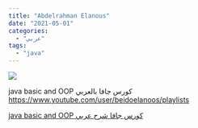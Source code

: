 ```yaml
---
title: "Abdelrahman Elanous"
date: "2021-05-01"
categories:
  - "عربي"
tags:
  - "java"
---
```


![](https://yt3.ggpht.com/ytc/AAUvwngzU-hEwD-iZwNKsqBJwOuqTEV_j4VSke1I_ST-TA=s176-c-k-c0x00ffffff-no-rj)

java basic and OOP كورس جافا بالعربي https://www.youtube.com/user/beidoelanoos/playlists

[java basic and OOP كورس جافا شرح عربي](https://www.youtube.com/user/beidoelanoos/playlists)
